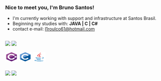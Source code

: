 ### Nice to meet you, I'm Bruno Santos!

-  I'm currently working with support and infrastructure at Santos Brasil.
-  Beginning my studies with: <strong> JAVA | C | C#</strong> 
-  contact e-mail: l1roulco61@hotmail.com

##

<div>
  <img height="130em" src="https://github-readme-stats.vercel.app/api?username=brn-l1rou&show_icons=true&theme=onedark"/>
  <img height="130em" src="https://github-readme-stats.vercel.app/api/top-langs/?username=brn-l1rou&layout=compact&langs_count5&theme=onedark"/>
</div>
<div style="display: inline_block"><br>
  <img align="center" alt="Csharp-Icon" height="30" width="40" src="https://raw.githubusercontent.com/devicons/devicon/ca28c779441053191ff11710fe24a9e6c23690d6/icons/csharp/csharp-original.svg">
  <img align="center" alt="C-Icon" height="30" width="40" src="https://raw.githubusercontent.com/devicons/devicon/ca28c779441053191ff11710fe24a9e6c23690d6/icons/c/c-original.svg">
  <img align="center" alt="Java-Icon" height="30" width="40" src="https://raw.githubusercontent.com/devicons/devicon/ca28c779441053191ff11710fe24a9e6c23690d6/icons/java/java-original.svg">
  
</div>

##

<div> 
  <a href="https://www.instagram.com/bruno.xl1" target="_blank"><img src="https://img.shields.io/badge/-Instagram-%23E4405F?style=for-the-badge&logo=instagram&logoColor=white" target="_blank"></a>
  <a href=https://www.linkedin.com/in/bruno-santos-ara%C3%BAjo-10936128a target="_blank"><img src="https://img.shields.io/badge/-LinkedIn-%230077B5?style=for-the-badge&logo=linkedin&logoColor=white" target="_blank"></a> 
</div>

